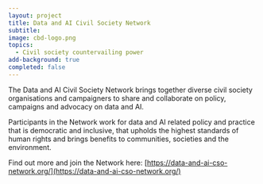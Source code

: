 ```yaml
---
layout: project
title: Data and AI Civil Society Network
subtitle:
image: cbd-logo.png 
topics:
  - Civil society countervailing power
add-background: true
completed: false
---
```

The Data and AI Civil Society Network brings together diverse civil society organisations and campaigners to share and collaborate on policy, campaigns and advocacy on data and AI. 

Participants in the Network work for data and AI related policy and practice that is democratic and inclusive, that upholds the highest standards of human rights and brings benefits to communities, societies and the environment.

Find out more and join the Network here: [https://data-and-ai-cso-network.org/](https://data-and-ai-cso-network.org/)